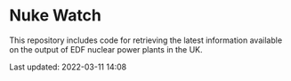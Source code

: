 # Nuke Watch

This repository includes code for retrieving the latest information available on the output of EDF nuclear power plants in the UK.

Last updated: 2022-03-11 14:08